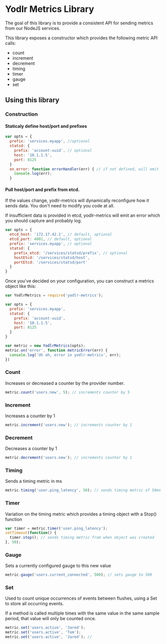 # Yodlr Metrics Library

The goal of this library is to provide a consistent API for sending metrics
from our NodeJS services.

This library exposes a constructor which provides the following metric API calls:
 * count
 * increment
 * decrement
 * timing
 * timer
 * gauge
 * set

## Using this library

### Construction

#### Staticaly define host/port and prefixes
```javascript
var opts = {
  prefix: 'services.myapp', //optional
  statsd: {
    prefix: 'account-uuid', // optional
    host: '10.1.1.5',
    port: 8125
  }
  on_error: function errorHandler(err) { // if not defined, will emit 'error' instead
    console.log(err);
  }
```

#### Pull host/port and prefix from etcd.
If the values change, yodlr-metrics will dynamically reconfigure how it sends data.
You don't need to modify you code at all.

If insufficient data is provided in etcd, yodlr-metrics will
emit an error which you should capture and probably log.

```javascript
var opts = {
  etcd_host: '172.17.42.1', // default, optional
  etcd_port: 4001, // default, optional
  prefix: 'services.myapp', // optional
  statsd: {
    prefix_etcd: '/services/statsd/prefix', // optional
    hostEtcd: '/services/statsd/host',
    portEtcd: '/services/statsd/port'
  }
}
```

Once you've decided on your configuration, you can construct a metrics object like this:

```javascript
var YodlrMetrics = require('yodlr-metrics');

var opts = {
  prefix: 'services.myapp',
  statsd: {
    prefix: 'account-uuid',
    host: '10.1.1.5',
    port: 8125
  }
}

var metric = new YodlrMetrics(opts);
metric.on('error', function metricError(err) {
  console.log('Uh oh, error in yodlr-metrics', err);
})
```

### Count

Increases or decreased a counter by the provider number.

```javascript
metric.count('users.new', 5); // increments counter by 5
```

### Increment

Increases a counter by 1

```javascript
metric.increment('users.new'); // increments counter by 1
```

### Decrement

Decreases a counter by 1

```javascript
metric.decrement('users.new'); // increments counter by 1
```

### Timing

Sends a timing metric in ms

```javascript
metric.timing('user.ping_latency', 50); // sends timing metric of 50ms
```

### Timer

Variation on the timing metric which provides a timing object with a Stop() function

```javascript
var timer = metric.timer('user.ping_latency');
setTimeout(function() {
  timer.stop(); // sends timing metric from when object was created
}, 50);
```

### Gauge

Sets a currently configured gauge to this new value

```javascript
metric.gauge('users.current_connected', 500); // sets gauge to 500
```

### Set

Used to count unique occurrences of events between flushes, using a Set to store all occurring events.

If a method is called multiple times with the same value in the same sample period, that value will only be counted once.

```javascript
metric.set('users.active', 'Jared');
metric.set('users.active', 'Tom');
metric.set('users.active', 'Jared'); //
```
